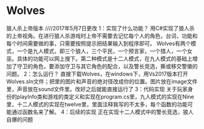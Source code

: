 # Wolves
狼人杀上帝版本
////2017年5月7日更改
1：实现了什么功能？
用C#实现了狼人杀的上帝视角。在进行狼人杀游戏时上帝不需要去记忆每个人的角色，台词，功能和每个时间需要做的事，只需要按照提示把结果输入到程序即可。
Wolves有两个模式，一个是九人模式，即三个狼人，三个平民，一个预言家，一个猎人，一个女巫。具体的功能可以网上搜下。第二种模式是十二人模式，在九人模式的基础上增加了守卫的角色，要添加守卫与其它角色的配合，以及警长竞选，撕或移交警徽的问题。
2：怎么运行？
直接下载Wolves，在windows下，用Vs2017版本打开Wolves.sln文件；把里的图片和声音的绝对径改成你的位置。图片放在image文件里，声音放在sound文件里。改好之后就能直接运行了
3：代码实现
关于玩家身份的playInfo类和游戏的类定义和实现在program.cs里，九人模式的实现在Nine里，十二人模式的实现在twelve里，里面注释我写的不太多，每个函数的功能可能通过函数名来了解。
4：后续的实现
正在实现十二人模式中的警长竞选，狼人自爆的问题
